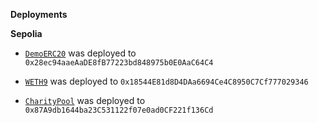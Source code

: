 **Deployments**

**Sepolia**

- [`DemoERC20`](https://sepolia.etherscan.io/address/0x28ec94aaeAaDE8fB77223bd848975b0E0AaC64C4) was deployed to `0x28ec94aaeAaDE8fB77223bd848975b0E0AaC64C4`

- [`WETH9`](https://sepolia.etherscan.io/address/0x18544E81d8D4DAa6694Ce4C8950C7Cf777029346) was deployed to `0x18544E81d8D4DAa6694Ce4C8950C7Cf777029346`

- [`CharityPool`](https://sepolia.etherscan.io/address/0x87A9db1644ba23C531122f07e0ad0CF221f136Cd) was deployed to `0x87A9db1644ba23C531122f07e0ad0CF221f136Cd`